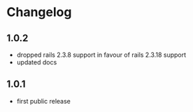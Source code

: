 Changelog
=========

1.0.2
-----

* dropped rails 2.3.8 support in favour of rails 2.3.18 support
* updated docs


1.0.1
-----

* first public release